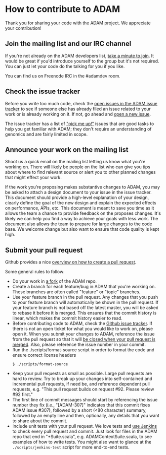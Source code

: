 How to contribute to ADAM
=========================

Thank you for sharing your code with the ADAM project. We appreciate your contribution!

## Join the mailing list and our IRC channel

If you're not already on the ADAM developers list, [take a minute to join](http://bigdatagenomics.github.io/mail/).
It would be great if you'd introduce yourself to the group but it's not required. You can just
let your code do the talking for you if you like.

You can find us on Freenode IRC in the #adamdev room.

## Check the issue tracker

Before you write too much code, check the [open issues in the ADAM issue tracker](https://github.com/bigdatagenomics/adam/issues?state=open)
to see if someone else has already filed an issue related to your work or is already working on it. If not, go ahead and 
[open a new issue](https://github.com/bigdatagenomics/adam/issues/new).

The issue tracker has a list of ["pick me up!"](https://github.com/bigdatagenomics/adam/issues?labels=pick+me+up%21&page=1&state=open) issues
that are good tasks to help you get familiar with ADAM; they don't require an understanding of genomics and are fairly
limited in scope.

## Announce your work on the mailing list

Shoot us a quick email on the mailing list letting us know what you're working on. There
will likely be people on the list who can give you tips about where to find relevant 
source or alert you to other planned changes that might effect your work.

If the work you're proposing makes substantive changes to ADAM, you may be asked to attach a design document
to your issue in the issue tracker. This document should provide a high-level explanation of your design, clearly define the goal
of the new design and explain the expected effects on performance, APIs, etc. This document is meant to save you time
as it allows the team a chance to provide feedback on the proposes changes. It's likely we can help you find a way
to achieve your goals with less work. The document also allows the team to prepare for large changes to the code
base. We welcome change but also want to ensure that code quality is kept high.

## Submit your pull request

Github provides a nice [overview on how to create a pull request](https://help.github.com/articles/creating-a-pull-request).

Some general rules to follow:

* Do your work in [a fork](https://help.github.com/articles/fork-a-repo) of the ADAM repo.
* Create a branch for each feature/bug in ADAM that you're working on. These branches are often called "feature"
or "topic" branches.
* Use your feature branch in the pull request. Any changes that you push to your feature branch will automatically
be shown in the pull request.  If your feature branch is not based off the latest master, you will be asked to rebase
it before it is merged. This ensures that the commit history is linear, which makes the commit history easier to read.
* Before contributing code to ADAM, check the [Github issue tracker](https://github.com/bigdatagenomics/adam/issues).
If there is not an open ticket for what you would like to work on, please open it. When you submit your changes to ADAM,
reference the issue from the pull request so that it will [be closed when your pull request is merged](https://github.com/blog/1506-closing-issues-via-pull-requests).
Also, please reference the issue number in your commit.
* Run the ./scripts/format-source script in order to format the code and ensure correct license headers
  ```
  $ ./scripts/format-source
  ```
* Keep your pull requests as small as possible. Large pull requests are hard to review. Try to break up your changes
into self-contained and incremental pull requests, if need be, and reference dependent pull requests, e.g. "This pull
request builds on request #92. Please review #92 first."
* The first line of commit messages should start by referencing the issue number they fix (i.e., "[ADAM-307]" indicates that
this commit fixes ADAM issue #307), followed by a short (<80 character) summary, followed by an empty line and then,
optionally, any details that you want to share about the commit.
* Include unit tests with your pull request. We love tests and [use Jenkins](https://amplab.cs.berkeley.edu/jenkins/)
to check every pull request and commit. Just look for files in the ADAM repo that end in "*Suite.scala", 
e.g. ADAMContextSuite.scala, to see examples of how to write tests. You might also want to glance at the 
`./scripts/jenkins-test` script for more end-to-end tests.
